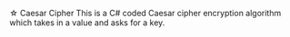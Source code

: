 ☆ Caesar Cipher
This is a C# coded Caesar cipher encryption algorithm which takes in a value and asks for a key.
